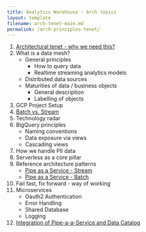 ```yaml
---
title: Analytics Warehouse - Arch topics
layout: template
filename: arch-tenet-main.md
permalink: /arch-principles-tenet/
--- 
```

1. [Architectural tenet - why we need this?]({{site.baseurl}}/arch-principles-tenet/why-need-arch-tenet/)
2. What is a data mesh?
	- General principles
		- How to query data
		- Realtime streaming analytics models
	- Distributed data sources
	- Maturities of data / business objects
		- General description
		- Labelling of objects
2. GCP Project Setup
3. [Batch vs. Stream]({{site.baseurl}}/arch-principles-tenet/batch-vs-stream/)
4. Technology radar 
5. BigQuery principles
	- Naming conventions
	- Data exposure via views
	- Cascading views
6. How we handle PII data
7. Serverless as a core pillar
8. Reference architecture patterns
	- [Pipe as a Service - Stream]({{site.baseurl}}/arch-principles-tenet/ref-patterns/pipas-stream/)
	- [Pipe as a Service - Batch]({{site.baseurl}}/arch-principles-tenet/ref-patterns/pipas-batch/)
9. Fail fast, fix forward - way of working 
10. Microservices
	- Oauth2 Authentication
	- Error Handling
	- Shared Database
	- Logging
11. [Integration of Pipe-a-a-Service and Data Catalog]({{site.baseurl}}/arch-principles-tenet/integration-pipas-dc/)